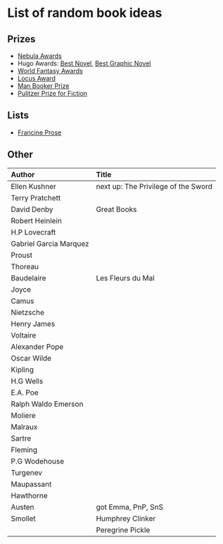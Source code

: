 # List of random book ideas

## Prizes
- [Nebula Awards](https://en.wikipedia.org/wiki/Nebula_Award_for_Best_Novel)
- Hugo Awards: [Best Novel](https://en.wikipedia.org/wiki/Hugo_Award_for_Best_Novel), [Best Graphic Novel](https://en.wikipedia.org/wiki/Hugo_Award_for_Best_Graphic_Story)
- [World Fantasy Awards](https://en.wikipedia.org/wiki/World_Fantasy_Award—Novel)
- [Locus Award](https://en.wikipedia.org/wiki/Locus_Award_for_Best_Fantasy_Novel)
- [Man Booker Prize](https://en.wikipedia.org/wiki/List_of_winners_and_shortlisted_authors_of_the_Booker_Prize_for_Fiction)
- [Pulitzer Prize for Fiction](https://en.wikipedia.org/wiki/Pulitzer_Prize_for_Fiction)

## Lists
- [Francine Prose](http://www.giraffedays.com?page_id=5899)

## Other
Author | Title 
:------ |:------
Ellen Kushner | next up: The Privilege of the Sword
Terry Pratchett  | 
David Denby   | Great Books 
Robert Heinlein  | 
H.P Lovecraft  | 
Gabriel Garcia Marquez  |
Proust  | 
Thoreau  | 
Baudelaire   | Les Fleurs du Mal
Joyce  |
Camus  |
Nietzsche  | 
Henry James  |
Voltaire  |
Alexander Pope  | 
Oscar Wilde  | 
Kipling  | 
H.G Wells  |
E.A. Poe  |
Ralph Waldo Emerson  |
Moliere  |
Malraux  |
Sartre  |
Fleming  |
P.G Wodehouse  |
Turgenev  |
Maupassant  |
Hawthorne | 
Austen |  got Emma, PnP,  SnS
Smollet  | Humphrey Clinker 
         | Peregrine Pickle 
